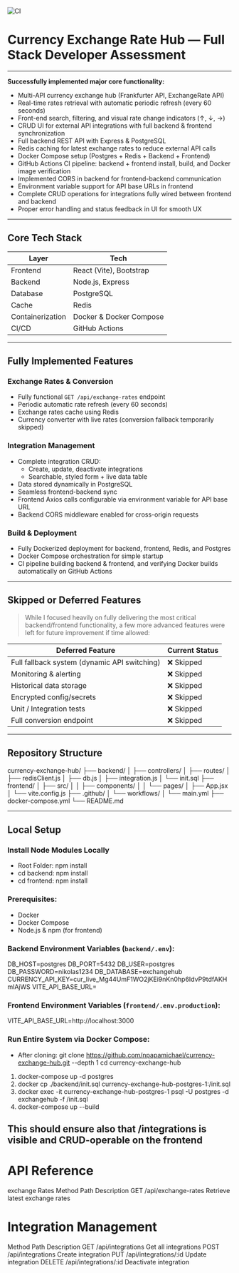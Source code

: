 ![CI](https://github.com/npapamichael/currency-exchange-hub/actions/workflows/main.yml/badge.svg)

# Currency Exchange Rate Hub — Full Stack Developer Assessment

---

**Successfully implemented major core functionality:**

- Multi-API currency exchange hub (Frankfurter API, ExchangeRate API)
- Real-time rates retrieval with automatic periodic refresh (every 60 seconds)
- Front-end search, filtering, and visual rate change indicators (↑, ↓, →)
- CRUD UI for external API integrations with full backend & frontend synchronization
- Full backend REST API with Express & PostgreSQL
- Redis caching for latest exchange rates to reduce external API calls
- Docker Compose setup (Postgres + Redis + Backend + Frontend)
- GitHub Actions CI pipeline: backend + frontend install, build, and Docker image verification
- Implemented CORS in backend for frontend-backend communication
- Environment variable support for API base URLs in frontend
- Complete CRUD operations for integrations fully wired between frontend and backend
- Proper error handling and status feedback in UI for smooth UX

---

## Core Tech Stack

| Layer     | Tech                         |
|-----------|------------------------------|
| Frontend  | React (Vite), Bootstrap      |
| Backend   | Node.js, Express             |
| Database  | PostgreSQL                   |
| Cache     | Redis                        |
| Containerization | Docker & Docker Compose |
| CI/CD     | GitHub Actions               |

---

##  Fully Implemented Features

###  Exchange Rates & Conversion

- Fully functional `GET /api/exchange-rates` endpoint
- Periodic automatic rate refresh (every 60 seconds)
- Exchange rates cache using Redis
- Currency converter with live rates (conversion fallback temporarily skipped)

###  Integration Management

- Complete integration CRUD:
  - Create, update, deactivate integrations
  - Searchable, styled form + live data table
- Data stored dynamically in PostgreSQL
- Seamless frontend-backend sync
- Frontend Axios calls configurable via environment variable for API base URL
- Backend CORS middleware enabled for cross-origin requests

###  Build & Deployment

- Fully Dockerized deployment for backend, frontend, Redis, and Postgres
- Docker Compose orchestration for simple startup
- CI pipeline building backend & frontend, and verifying Docker builds automatically on GitHub Actions

---

##  Skipped or Deferred Features

> While I focused heavily on fully delivering the most critical backend/frontend functionality, a few more advanced features were left for future improvement if time allowed:

| Deferred Feature | Current Status |
|-------------------|----------------|
| Full fallback system (dynamic API switching) | ❌ Skipped |
| Monitoring & alerting | ❌ Skipped |
| Historical data storage | ❌ Skipped |
| Encrypted config/secrets | ❌ Skipped |
| Unit / Integration tests | ❌ Skipped |
| Full conversion endpoint | ❌ Skipped |

---

##  Repository Structure

currency-exchange-hub/
├── backend/
│ ├── controllers/
│ ├── routes/
│ ├── redisClient.js
│ ├── db.js
│ ├── integration.js
│ └── init.sql
├── frontend/
│ ├── src/
│ │ ├── components/
│ │ └── pages/
│ ├── App.jsx
│ └── vite.config.js
├── .github/
│ └── workflows/
│ └── main.yml
├── docker-compose.yml
└── README.md

---

## Local Setup
### Install Node Modules Locally
- Root Folder: npm install
- cd backend: npm install
- cd frontend: npm install

### Prerequisites:
- Docker
- Docker Compose
- Node.js & npm (for frontend)

### Backend Environment Variables (`backend/.env`):
DB_HOST=postgres
DB_PORT=5432
DB_USER=postgres
DB_PASSWORD=nikolas1234
DB_DATABASE=exchangehub
CURRENCY_API_KEY=cur_live_Mg44UmF1WO2jKEi9nKn0hp6IdvP9tdfAKHmlAjWS
VITE_API_BASE_URL=

### Frontend Environment Variables (`frontend/.env.production`):
VITE_API_BASE_URL=http://localhost:3000

### Run Entire System via Docker Compose:
- After cloning: git clone https://github.com/npapamichael/currency-exchange-hub.git --depth 1
cd currency-exchange-hub

1. docker-compose up -d postgres
2. docker cp ./backend/init.sql currency-exchange-hub-postgres-1:/init.sql
3. docker exec -it currency-exchange-hub-postgres-1 psql -U postgres -d exchangehub -f /init.sql
4. docker-compose up --build

This should ensure also that /integrations is visible and CRUD-operable on the frontend
---



# API Reference
exchange Rates
Method	Path	    Description
GET	    /api/exchange-rates	Retrieve latest exchange rates

# Integration Management
Method	Path	            Description
GET	    /api/integrations	Get all integrations
POST	/api/integrations	Create integration
PUT	    /api/integrations/:id	Update integration
DELETE	/api/integrations/:id	Deactivate integration

